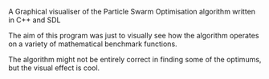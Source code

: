 A Graphical visualiser of the Particle Swarm Optimisation algorithm  written in C++ and SDL

The aim of this program was just to visually see how the algorithm operates on a variety of mathematical benchmark functions.

The algorithm might not be entirely correct in finding some of the optimums, but the visual effect is cool.
